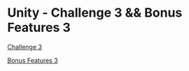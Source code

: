 # Unity - Challenge 3 && Bonus Features 3

[Challenge 3](https://learn.unity.com/tutorial/challenge-3-bouncy-balloons-bombs-and-booleans-1)

[Bonus Features 3](https://learn.unity.com/tutorial/bonus-features-3-share-your-work)


